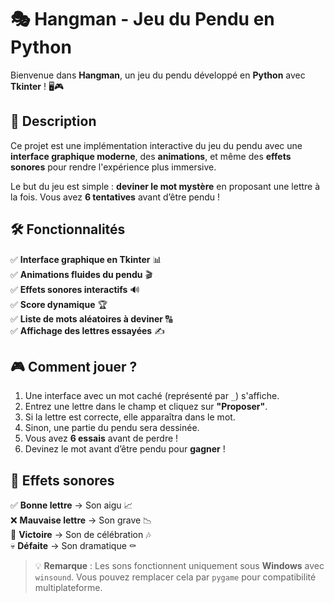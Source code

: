 # 🎭 Hangman - Jeu du Pendu en Python

Bienvenue dans **Hangman**, un jeu du pendu développé en **Python** avec **Tkinter** ! 🖥️🎮

## 📌 Description
Ce projet est une implémentation interactive du jeu du pendu avec une **interface graphique moderne**, des **animations**, et même des **effets sonores** pour rendre l'expérience plus immersive.

Le but du jeu est simple : **deviner le mot mystère** en proposant une lettre à la fois. Vous avez **6 tentatives** avant d’être pendu !

## 🛠️ Fonctionnalités
✅ **Interface graphique en Tkinter** 📊  
✅ **Animations fluides du pendu** 🎬  
✅ **Effets sonores interactifs** 🔊  
✅ **Score dynamique** 🏆  
✅ **Liste de mots aléatoires à deviner** 🔠  
✅ **Affichage des lettres essayées** ✍️  

## 🎮 Comment jouer ?
1. Une interface avec un mot caché (représenté par `_`) s'affiche.  
2. Entrez une lettre dans le champ et cliquez sur **"Proposer"**.  
3. Si la lettre est correcte, elle apparaîtra dans le mot.  
4. Sinon, une partie du pendu sera dessinée.  
5. Vous avez **6 essais** avant de perdre !  
6. Devinez le mot avant d’être pendu pour **gagner** !  

## 🎵 Effets sonores
✅ **Bonne lettre** → Son aigu 📈  
❌ **Mauvaise lettre** → Son grave 📉  
🎉 **Victoire** → Son de célébration 🎶  
💀 **Défaite** → Son dramatique ⚰️  

> 💡 **Remarque** : Les sons fonctionnent uniquement sous **Windows** avec `winsound`. Vous pouvez remplacer cela par `pygame` pour compatibilité multiplateforme.

